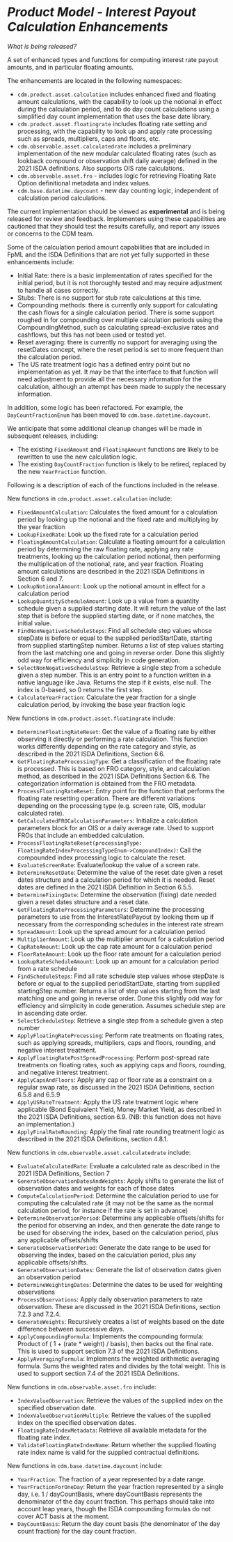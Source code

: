 # *Product Model - Interest Payout Calculation Enhancements*

_What is being released?_

A set of enhanced types and functions for computing interest rate payout amounts, and in particular floating amounts.

The enhancements are located in the following namespaces:

* `cdm.product.asset.calculation` includes enhanced fixed and floating amount calculations, with the capability to look up the notional in effect during the calculation period, and to do day count calculations using a simplified day count implementation that uses the base date library.
* `cdm.product.asset.floatingrate` includes floating rate setting and processing, with the capability to look up and apply rate processing such as spreads, multipliers, caps and floors, etc.
* `cdm.observable.asset.calculatedrate` includes a preliminary implementation of the new modular calculated floating rates (such as lookback compound or observation shift daily average) defined in the 2021 ISDA definitions.  Also supports OIS rate calculations.
* `cdm.observable.asset.fro` - includes logic for retrieving Floating Rate Option definitional metadata and index values.
* `cdm.base.datetime.daycount` - new day counting logic, independent of calculation period calculations.

The current implementation should be viewed as **experimental** and is being released for review and feedback.  Implementers using these capabilities are cautioned that they should test the results carefully, and report any issues or concerns to the CDM team.

Some of the calculation period amount capabilities that are included in FpML and the ISDA Definitions that are not yet fully supported in these enhancements include:
* Initial Rate:  there is a basic implementation of rates specified for the initial period, but it is not thoroughly tested and may require adjustment to handle all cases correctly.
* Stubs:  There is no support for stub rate calculations at this time.
* Compounding methods:  there is currently only support for calculating the cash flows for a single calculation period.  There is some support roughed in for compounding over multiple calculation periods using the CompoundingMethod, such as calculating spread-exclusive rates and cashflows, but this has not been used or tested yet.
* Reset averaging:  there is currently no support for averaging using the resetDates concept, where the reset period is set to more frequent than the calculation period.
* The US rate treatment logic has a defined entry point but no implementation as yet.  It may be that the interface to that function will need adjustment to provide all the necessary information for the calculation, although an attempt has been made to supply the necessary information.

In addition, some logic has been refactored.  For example, the `DayCountFractionEnum` has been moved to `cdm.base.datetime.daycount`.

We anticipate that some additional cleanup changes will be made in subsequent releases, including:
* The existing `FixedAmount` and `FloatingAmount` functions are likely to be rewritten to use the new calculation logic.
* The existing `DayCountFraction` function is likely to be retired, replaced by the new `YearFraction` function.

Following is a description of each of the functions included in the release.

New functions in `cdm.product.asset.calculation` include:

* `FixedAmountCalculation`: Calculates the fixed amount for a calculation period by looking up the notional and the fixed rate and multiplying by the year fraction
* `LookupFixedRate`: Look up the fixed rate for a calculation period
* `FloatingAmountCalculation`: Calculate a floating amount for a calculation period by determining the raw floating rate, applying any rate treatments, looking up the calculation period notional, then performing the multiplication of the notional, rate, and year fraction.  Floating amount calculations are described in the 2021 ISDA Definitions in Section 6 and 7.
* `LookupNotionalAmount`: Look up the notional amount in effect for a calculation period
* `LookupQuantityScheduleAmount`: Look up a value from a quantity schedule given a supplied starting date.  It will return the value of the last step that is before the supplied starting date, or if none matches, the initial value.
* `FindNonNegativeScheduleSteps`: Find all  schedule step values whose stepDate is before or equal to the supplied periodStartDate, starting from supplied startingStep number.  Returns a list of step values starting from the last matching one and going in reverse order.  Done this slightly odd way for efficiency and simplicity in code generation.
* `SelectNonNegativeScheduleStep`: Retrieve a single step from a  schedule given a step number.  This is an entry point to a function written in a native language like Java.  Returns the step if it exists, else null. The index is 0-based, so 0 returns the first step.
* `CalculateYearFraction`: Calculate the year fraction for a single calculation period, by invoking the base year fraction logic

New functions in `cdm.product.asset.floatingrate` include:
* `DetermineFloatingRateReset`: Get the value of a floating rate by either observing it directly or performing a rate calculation.  This function works differently depending on the rate category and style, as described in the 2021 ISDA Definitions, Section 6.6.
* `GetFloatingRateProcessingType`:  Get a classification of  the floating rate is processed. This is based on FRO category, style, and calculation method, as described in the 2021 ISDA Definitions Section 6.6.  The categorization information is obtained from the FRO metadata.
* `ProcessFloatingRateReset`: Entry point for the function that performs the floating rate resetting operation.  There are different variations depending on the processing type (e.g. screen rate, OIS, modular calculated rate).
* `GetCalculatedFROCalculationParameters`: Initialize a calculation parameters block for an OIS or a daily average rate. Used to support FROs that include an embedded calculation.
* `ProcessFloatingRateReset(processingType: FloatingRateIndexProcessingTypeEnum->CompoundIndex)`: Call the compounded index processing logic to calculate the reset.
* `EvaluateScreenRate`: Evaluate/lookup the value of a screen rate.
* `DetermineResetDate`: Determine the value of the reset date given a reset dates structure and a calculation period for which it is needed. Reset dates are defined in the 2021 ISDA Definition in Section 6.5.5.
* `DetermineFixingDate`: Determine the observation (fixing) date needed given a reset dates structure and a reset date.
* `GetFloatingRateProcessingParameters`: Determine the processing parameters to use from the InterestRatePayout by looking them up if necessary from the corresponding schedules in the interest rate stream
* `SpreadAmount`: Look up the spread amount for a calculation period
* `MultiplierAmount`: Look up the multiplier amount for a calculation period
* `CapRateAmount`: Look up the cap rate amount for a calculation period
* `FloorRateAmount`: Look up the floor rate amount for a calculation period
* `LookupRateScheduleAmount`: Look up an amount for a calculation period from a rate schedule
* `FindScheduleSteps`: Find all rate schedule step values whose stepDate is before or equal to the supplied periodStartDate, starting from supplied startingStep number.  Returns a list of step values starting from the last matching one and going in reverse order.  Done this slightly odd way for efficiency and simplicity in code generation.  Assumes schedule step are in ascending date order.
* `SelectScheduleStep`: Retrieve a single step from a  schedule given a step number
* `ApplyFloatingRateProcessing`: Perform rate treatments on floating rates, such as applying spreads, multipliers, caps and floors, rounding, and negative interest treatment.  
* `ApplyFloatingRatePostSpreadProcessing`: Perform post-spread rate treatments on floating rates, such as applying caps and floors, rounding, and negative interest treatment.  
* `ApplyCapsAndFloors`: Apply any cap or floor rate as a constraint on a regular swap rate, as discussed in the 2021 ISDA Definitions, section 6.5.8 and 6.5.9
* `ApplyUSRateTreatment`: Apply the US rate treatment logic where applicable (Bond Equivalent Yield, Money Market Yield, as described in the 2021 ISDA Definitions, section 6.9.  (NB: this function does not have an implementation.)
* `ApplyFinalRateRounding`: Apply the final rate rounding treatment logic as described in the 2021 ISDA Definitions, section 4.8.1.

New functions in `cdm.observable.asset.calculatedrate` include:
* `EvaluateCalculatedRate`: Evaluate a calculated rate as described in the 2021 ISDA Definitions, Section 7
* `GenerateObservationDatesAndWeights`: Apply shifts to generate the list of observation dates and weights for each of those dates
* `ComputeCalculationPeriod`: Determine the calculation period to use for computing the calculated rate (it may not be the same as the normal calculation period, for instance if the rate is set in advance)
* `DetermineObservationPeriod`: Determine any applicable offsets/shifts for the period for observing an index, and then generate the date range to be used for observing the index, based on the calculation period, plus any applicable offsets/shifts
* `GenerateObservationPeriod`: Generate the date range to be used for observing the index, based on the calculation period, plus any applicable offsets/shifts.
* `GenerateObservationDates`: Generate the list of observation dates given an observation period
* `DetermineWeightingDates`: Determine the dates to be used for weighting observations
* `ProcessObservations`: Apply daily observation parameters to rate observation.  These are discussed in the 2021 ISDA Definitions, section 7.2.3 and 7.2.4.
* `GenerateWeights`: Recursively creates a list of weights based on the date difference between successive days.
* `ApplyCompoundingFormula`:  Implements the compounding formula:   Product of ( 1 + (rate * weight) / basis), then backs out the final rate. This is used to support section 7.3 of the 2021 ISDA Definitions.
* `ApplyAveragingFormula`: Implements the weighted arithmetic averaging formula.  Sums the weighted rates and divides by the total weight.  This is used to support section 7.4 of the 2021 ISDA Definitions.

New functions in `cdm.observable.asset.fro` include:
* `IndexValueObservation`: Retrieve the values of the supplied index on the specified observation date.
* `IndexValueObservationMultiple`: Retrieve the values of the supplied index on the specified observation dates.
* `FloatingRateIndexMetadata`: Retrieve all available metadata for the floating rate index.
* `ValidateFloatingRateIndexName`: Return whether the supplied floating rate index name is valid for the supplied contractual definitions.

New functions in `cdm.base.datetime.daycount` include:
* `YearFraction`: The fraction of a year represented by a date range.
* `YearFractionForOneDay`: Return the year fraction represented by a single day, i.e. 1 / dayCountBasis, where dayCountBasis represents the denominator of the day count fraction. This perhaps should take into account leap years, though the ISDA compounding formulas do not cover ACT basis at the moment.
* `DayCountBasis`: Return the day count basis (the denominator of the day count fraction) for the day count fraction.
